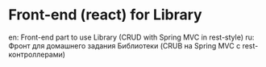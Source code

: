 # Front-end (react) for Library 
en: Front-end part to use Library (CRUD with Spring MVC in rest-style)
ru: Фронт для домашнего задания Библиотеки (CRUB на Spring MVC с rest-контроллерами)

